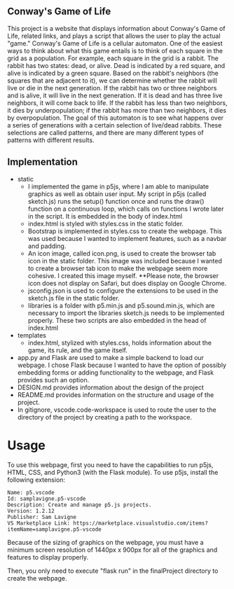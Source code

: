 ## Conway's Game of Life
This project is a website that displays information about Conway's Game of Life, related links, and plays a script that allows the user to play the actual "game." Conway's Game of Life is a cellular automaton. One of the easiest ways to think about what this game entails is to think of each square in the grid as a population. For example, each square in the grid is a rabbit. The rabbit has two states: dead, or alive. Dead is indicated by a red square, and alive is indicated by a green square. Based on the rabbit's neighbors (the squares that are adjacent to it), we can determine whether the rabbit will live or die in the next generation. If the rabbit has two or three neighbors and is alive, it will live in the next generation. If it is dead and has three live neighbors, it will come back to life. If the rabbit has less than two neighbors, it dies by underpopulation; if the rabbit has more than two neighbors, it dies by overpopulation. The goal of this automaton is to see what happens over a series of generations with a certain selection of live/dead rabbits. These selections are called patterns, and there are many different types of patterns with different results. 

## Implementation
* static
    * I implemented the game in p5js, where I am able to manipulate graphics as well as obtain user input. My script in p5js (called sketch.js) runs the setup() function once and runs the draw() function on a continuous loop, which calls on functions I wrote later in the script. It is embedded in the body of index.html
    * index.html is styled with styles.css in the static folder. 
    * Bootstrap is implemented in styles.css to create the webpage. This was used because I wanted to implement features, such as a navbar and padding. 
    * An icon image, called icon.png, is used to create the browser tab icon in the static folder. This image was included because I wanted to create a browser tab icon to make the webpage seem more cohesive. I created this image myself. **Please note, the browser icon does not display on Safari, but does display on Google Chrome. 
    * jsconfig.json is used to configure the extensions to be used in the sketch.js file in the static folder. 
    * libraries is a folder with p5.min.js and p5.sound.min.js, which are necessary to import the libraries sketch.js needs to be implemented properly. These two scripts are also embedded in the head of index.html
* templates
    * index.html, stylized with styles.css, holds information about the game, its rule, and the game itself. 
* app.py and Flask are used to make a simple backend to load our webpage. I chose Flask because I wanted to have the option of possibly embedding forms or adding functionality to the webpage, and Flask provides such an option. 
* DESIGN.md provides information about the design of the project
* README.md provides information on the structure and usage of the project.
* In gitignore, vscode.code-workspace is used to route the user to the directory of the project by creating a path to the workspace. 

# Usage
To use this webpage, first you need to have the capabilities to run p5js, HTML, CSS, and Python3 (with the Flask module). To use p5js, install the following extension: 

    Name: p5.vscode
    Id: samplavigne.p5-vscode
    Description: Create and manage p5.js projects.
    Version: 1.2.12
    Publisher: Sam Lavigne
    VS Marketplace Link: https://marketplace.visualstudio.com/items?itemName=samplavigne.p5-vscode

Because of the sizing of graphics on the webpage, you must have a minimum screen resolution of 1440px x 900px for all of the graphics and features to display properly. 

Then, you only need to execute "flask run" in the finalProject directory to create the webpage. 


